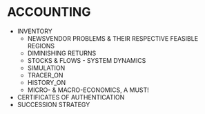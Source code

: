 ACCOUNTING
==========
* INVENTORY
  * NEWSVENDOR PROBLEMS & THEIR RESPECTIVE FEASIBLE REGIONS
  * DIMINISHING RETURNS
  * STOCKS & FLOWS - SYSTEM DYNAMICS
  * SIMULATION
  * TRACER_ON
  * HISTORY_ON
  * MICRO- & MACRO-ECONOMICS, A MUST!
* CERTIFICATES OF AUTHENTICATION
* SUCCESSION STRATEGY
